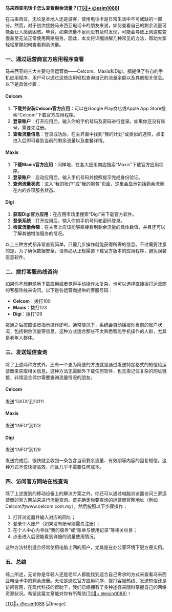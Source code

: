 **马来西亚电话卡怎么查看剩余流量？[[TG💪+ @esim1088](https://t.me/s/esim1088)]**

在马来西亚，无论是本地人还是游客，使用电话卡是日常生活中不可或缺的一部分。然而，对于初次接触马来西亚电话卡的朋友来说，如何查看自己的剩余流量可能会让人感到困惑。毕竟，如果流量不足而没有及时发现，可能会导致上网速度变慢甚至无法正常使用网络服务。因此，本文将详细讲解几种常见的方法，帮助大家轻松掌握如何查看剩余流量。

### 一、通过运营商官方应用程序查看

马来西亚的三大主要电信运营商——Celcom、Maxis和Digi，都提供了各自的手机应用程序，用户可以通过这些应用轻松查询自己的流量余额以及其他相关信息。以下是具体步骤：

#### Celcom
1. **下载并安装Celcom官方应用**：可以在Google Play商店或Apple App Store搜索“Celcom”下载官方应用程序。
2. **登录账户**：打开应用后，输入你的手机号码及密码进行登录。如果你还没有账号，需要先注册。
3. **查看流量信息**：登录成功后，在主界面中找到“我的计划”或类似的选项，点击进入后即可看到当前的剩余流量以及套餐详情。

#### Maxis
1. **下载Maxis官方应用**：同样地，在各大应用商店搜索“Maxis”下载官方应用程序。
2. **登录账户**：启动应用后，输入手机号码并按照提示完成身份验证。
3. **查询流量状态**：进入“我的账户”或“我的服务”页面，这里会显示包括剩余流量在内的各项服务状态。

#### Digi
1. **获取Digi官方应用**：在应用市场里搜索“Digi”来下载官方软件。
2. **登录系统**：打开应用后，输入你的手机号码和密码登录。
3. **检查流量余额**：在主页上应该能够直接看到剩余流量的具体数值，并且还可以了解其他增值服务的情况。

以上三种方式都非常直观简单，只需几步操作就能获得所需的信息。不过需要注意的是，为了确保数据安全，请务必从正规渠道下载官方版本的应用程序，避免误装恶意软件。

### 二、拨打客服热线咨询

如果你不想麻烦地下载应用或者觉得手动操作太复杂，也可以选择直接拨打运营商的客服热线来询问。以下是各运营商提供的客服号码：

- **Celcom**：拨打100
- **Maxis**：拨打123
- **Digi**：拨打129

拨通之后按照语音指示操作即可。通常情况下，系统会自动播报你当前的账户状况，包括剩余流量等信息。这种方式适合那些不太熟悉智能手机操作的人群，尤其是老年人群体。

### 三、发送短信查询

除了上述两种方式外，还有一个更为简便的方法就是通过发送特定格式的短信给运营商来获取相关信息。这种方法无需额外下载任何软件，也无需记住复杂的网址链接，非常适合偶尔需要查询流量情况的朋友。

#### Celcom
发送“DATA”到10111

#### Maxis
发送“INFO”到123

#### Digi
发送“INFO”到129

发送完成后，很快就会收到一条包含当前剩余流量、有效期等内容的回复短信。这种方式不仅快捷高效，而且几乎不需要任何成本。

### 四、访问官方网站在线查询

除了上述提到的移动设备上的解决方案之外，你还可以通过电脑浏览器访问三家运营商的官方网站来进行流量查询。首先确定你要查询的运营商官网地址（例如Celcom为www.celcom.com.my），然后按照以下步骤操作：

1. 打开浏览器并输入对应的网址；
2. 登录个人账户（如果没有账号则需先注册）；
3. 在个人中心内寻找“我的服务”或“账单与使用记录”等相关栏目；
4. 点击进入后便能看到详细的流量使用情况。

这种方法特别适合经常使用电脑上网的用户，尤其是在办公室环境下更方便实用。

### 五、总结

综上所述，无论你是年轻人还是老年人都能找到适合自己需求的方式来查看马来西亚电话卡中的剩余流量。无论是通过官方应用程序、拨打客服热线、发送短信还是访问官网，在现代科技的帮助下，我们已经拥有了多种途径来随时掌握自己的网络资源状况。希望这篇文章能对你有所帮助[[TG💪+ @esim1088](https://t.me/s/esim1088)]！

[[TG💪+ @esim1088](https://t.me/s/esim1088) ![Image](https://i.postimg.cc/4NQfJmqS/Snipaste-2025-05-13-00-14-12.png)]